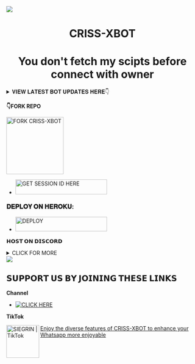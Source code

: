 <a><img src='https://files.catbox.moe/n5m4tj.jpg'/></a>
<h1 align="center"> CRISS-XBOT </h1>

 
<h1 align="center"> You don't fetch my scipts before connect with owner
</h1>



<details>
<summary>𝐕𝐈𝐄𝐖 𝐋𝐀𝐓𝐄𝐒𝐓 𝐁𝐎𝐓 𝐔𝐏𝐃𝐀𝐓𝐄𝐒 𝐇𝐄𝐑𝐄👇</summary>
  
- 𝑨𝒍𝒍 𝑫𝒐𝒘𝒏𝒍𝒐𝒂𝒅𝒆𝒓𝒔 𝑭𝒊𝒙𝒆𝒅 𝒂𝒏𝒅 𝒂𝒓𝒆 𝑾𝒐𝒓𝒌𝒊𝒏𝒈🔥.
- 𝑶𝒗𝒆𝒓𝒂𝒍 𝑷𝒆𝒓𝒇𝒐𝒓𝒎𝒂𝒏𝒄𝒆 𝑰𝒎𝒑𝒓𝒐𝒗𝒆𝒎𝒆𝒏𝒕𝒔🤫.

</details>


**👇FORK REPO**

  

<a href="https://github.com/criss-veno/CRISS-XMD/fork"><img src="https://img.shields.io/badge/CLICK%20HERE-grey" alt="FORK CRISS-XBOT" width="150"></a>

  </a></p>
- <a href="https://lucky-id.onrender.com"><img title="GET SESSION ID HERE" src="https://img.shields.io/badge/✧SCAN✧CODE✧1✧-h?color=rgb(184, 134, 11)&style=for-the-badge&logo=toyota&logoColor=white" width="240" height="38.45"/></a></p>



###  𝐃𝐄𝐏𝐋𝐎𝐘 𝐎𝐍 𝐇𝐄𝐑𝐎𝐊𝐔:


 </a></p>
- <a href='https://dashboard.heroku.com/new?button-url=https://github.com/criss-veno/CRISS-XBOT&template=https://github.com/criss-veno/CRISS-XBOT.git' target="_silver"><img alt='DEPLOY' src='https://img.shields.io/badge/-𝔻𝔼ℙ𝕃𝕆𝕐 𝕋𝕆 ℍ𝔼ℝ𝕆𝕂𝕌-rgb(32, 178, 170)?style=for-the-badge&logo=ferrari&logoColor=yellow' width="240" height="38.45"/></a>

 
**𝗛𝗢𝗦𝗧 𝗢𝗡 𝗗𝗜𝗦𝗖𝗢𝗥𝗗**
<details>
<summary>CLICK FOR MORE</summary>
<a href="https://github.com/criss-veno/CRISS-XBOT/archive/refs/heads/main.zip"><img src="https://img.shields.io/badge/DOWNLOAD%20FILES-pink" alt="Rainhost Files" width="150"></a>
  
<a href="https://bot-hosting.net/?aff=1259151615210819614"><img src="https://img.shields.io/badge/SIGNUP%20&%20DEPLOY-pink" alt="Scalingo Deploy" width="150"></a>
</details




<a><img src='https://files.catbox.moe/n5m4tj.jpg'/></a>

## 𝗦𝗨𝗣𝗣𝗢𝗥𝗧 𝗨𝗦 𝗕𝗬 𝗝𝗢𝗜𝗡𝗜𝗡𝗚 𝗧𝗛𝗘𝗦𝗘 𝗟𝗜𝗡𝗞𝗦

**Channel**
- <a href="https://whatsapp.com/channel/0029Vb0HIV2G3R3s2II4181g" target="_blank">
    <img alt="CLICK HERE" src="https://img.shields.io/badge/ JOIN OUR WHATSAPP GROUP  -25D366?style=for-the-badge&logo=whatsapp&logoColor=white" />
  </a>


**TikTok**
<p align="centre">
  <a href="https://www.tiktok.com/@criss_vevo?_t=ZM-8tijWz4oQbN&_r=1">
    <img align="left" alt="SIEGRIN | TikTok" width="86px" src="https://raw.githubusercontent.com/PikaBotz/My_Personal_Space/main/Images/AnyaBot_pics/Anya_v2/Tiktok.svg" />
  

  


Enjoy the diverse features of CRISS-XBOT  to enhance your Whatsapp more enjoyable


#
